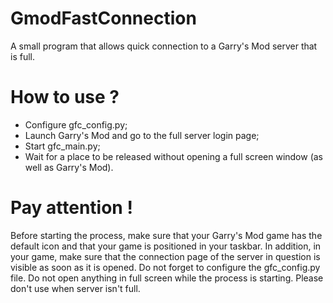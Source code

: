 # GmodFastConnection
A small program that allows quick connection to a Garry's Mod server that is full.

# How to use ?
- Configure gfc_config.py;
- Launch Garry's Mod and go to the full server login page;
- Start gfc_main.py;
- Wait for a place to be released without opening a full screen window (as well as Garry's Mod).

# Pay attention !
Before starting the process, make sure that your Garry's Mod game has the default icon and that your game is positioned in your taskbar.
In addition, in your game, make sure that the connection page of the server in question is visible as soon as it is opened.
Do not forget to configure the gfc_config.py file.
Do not open anything in full screen while the process is starting. 
Please don't use when server isn't full.
